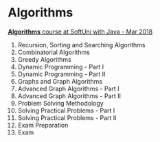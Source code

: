 # Algorithms

[**Algorithms** course at SoftUni with Java - Mar 2018](https://softuni.bg/trainings/1907/algorithms-march-2018)

1. Recursion, Sorting and Searching Algorithms
1. Combinatorial Algorithms
1. Greedy Algorithms
1. Dynamic Programming - Part I
1. Dynamic Programming - Part II
1. Graphs and Graph Algorithms
1. Advanced Graph Algorithms - Part I
1. Advanced Graph Algorithms - Part II
1. Problem Solving Methodology
1. Solving Practical Problems - Part I
1. Solving Practical Problems - Part II
1. Exam Preparation
1. Exam
